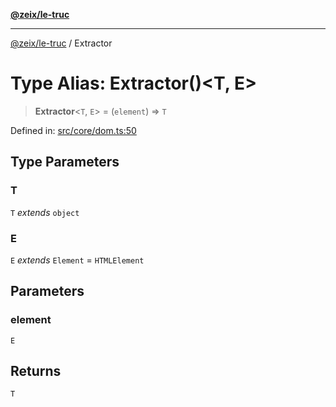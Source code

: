 [**@zeix/le-truc**](../README.md)

---

[@zeix/le-truc](../globals.md) / Extractor

# Type Alias: Extractor()\<T, E\>

> **Extractor**\<`T`, `E`\> = (`element`) => `T`

Defined in: [src/core/dom.ts:50](https://github.com/zeixcom/le-truc/blob/a2e3a5bb1b7ab9e964c80c41c9edbb895cf2ce79/src/core/dom.ts#L50)

## Type Parameters

### T

`T` _extends_ `object`

### E

`E` _extends_ `Element` = `HTMLElement`

## Parameters

### element

`E`

## Returns

`T`
